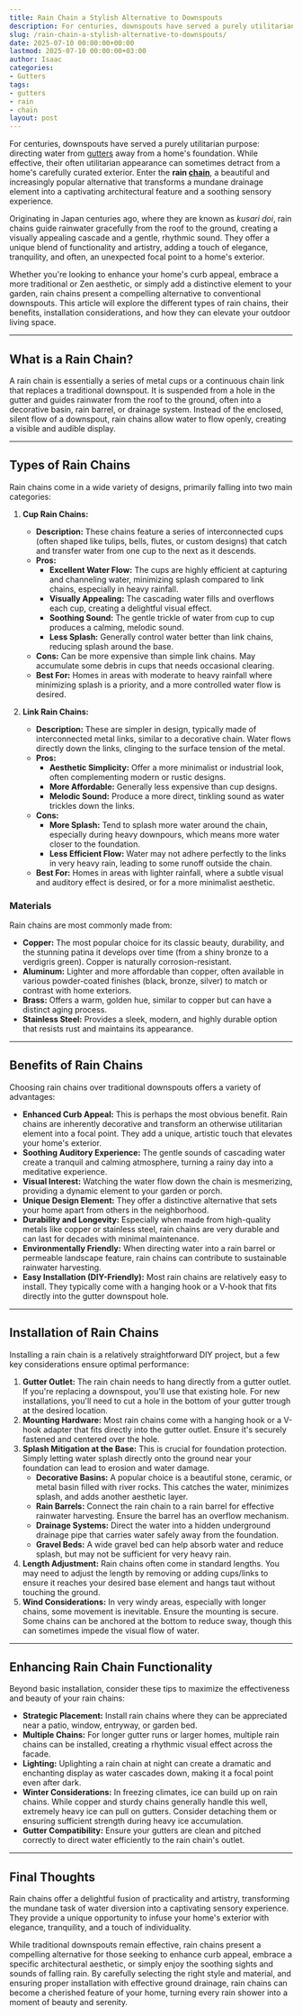 ```yaml
---
title: Rain Chain a Stylish Alternative to Downspouts
description: For centuries, downspouts have served a purely utilitarian purpose directing water from gutters away from a home's foundation.
slug: /rain-chain-a-stylish-alternative-to-downspouts/
date: 2025-07-10 00:00:00+00:00
lastmod: 2025-07-10 00:00:00+03:00
author: Isaac
categories:
- Gutters
tags:
- gutters
- rain
- chain
layout: post
---
```

For centuries, downspouts have served a purely utilitarian purpose: directing water from [gutters](https://pestpolicy.com/how-to-install-rain-gutters/) away from a home's foundation. While effective, their often utilitarian appearance can sometimes detract from a home's carefully curated exterior. Enter the **rain [chain](https://pestpolicy.com/what-is-a-rain-chain/)**, a beautiful and increasingly popular alternative that transforms a mundane drainage element into a captivating architectural feature and a soothing sensory experience.

Originating in Japan centuries ago, where they are known as *kusari doi*, rain chains guide rainwater gracefully from the roof to the ground, creating a visually appealing cascade and a gentle, rhythmic sound. They offer a unique blend of functionality and artistry, adding a touch of elegance, tranquility, and often, an unexpected focal point to a home's exterior.

Whether you're looking to enhance your home's curb appeal, embrace a more traditional or Zen aesthetic, or simply add a distinctive element to your garden, rain chains present a compelling alternative to conventional downspouts. This article will explore the different types of rain chains, their benefits, installation considerations, and how they can elevate your outdoor living space.

---

## What is a Rain Chain?

A rain chain is essentially a series of metal cups or a continuous chain link that replaces a traditional downspout. It is suspended from a hole in the gutter and guides rainwater from the roof to the ground, often into a decorative basin, rain barrel, or drainage system. Instead of the enclosed, silent flow of a downspout, rain chains allow water to flow openly, creating a visible and audible display.

---

## Types of Rain Chains

Rain chains come in a wide variety of designs, primarily falling into two main categories:

1.  **Cup Rain Chains:**
    * **Description:** These chains feature a series of interconnected cups (often shaped like tulips, bells, flutes, or custom designs) that catch and transfer water from one cup to the next as it descends.
    * **Pros:**
        * **Excellent Water Flow:** The cups are highly efficient at capturing and channeling water, minimizing splash compared to link chains, especially in heavy rainfall.
        * **Visually Appealing:** The cascading water fills and overflows each cup, creating a delightful visual effect.
        * **Soothing Sound:** The gentle trickle of water from cup to cup produces a calming, melodic sound.
        * **Less Splash:** Generally control water better than link chains, reducing splash around the base.
    * **Cons:** Can be more expensive than simple link chains. May accumulate some debris in cups that needs occasional clearing.
    * **Best For:** Homes in areas with moderate to heavy rainfall where minimizing splash is a priority, and a more controlled water flow is desired.

2.  **Link Rain Chains:**
    * **Description:** These are simpler in design, typically made of interconnected metal links, similar to a decorative chain. Water flows directly down the links, clinging to the surface tension of the metal.
    * **Pros:**
        * **Aesthetic Simplicity:** Offer a more minimalist or industrial look, often complementing modern or rustic designs.
        * **More Affordable:** Generally less expensive than cup designs.
        * **Melodic Sound:** Produce a more direct, tinkling sound as water trickles down the links.
    * **Cons:**
        * **More Splash:** Tend to splash more water around the chain, especially during heavy downpours, which means more water closer to the foundation.
        * **Less Efficient Flow:** Water may not adhere perfectly to the links in very heavy rain, leading to some runoff outside the chain.
    * **Best For:** Homes in areas with lighter rainfall, where a subtle visual and auditory effect is desired, or for a more minimalist aesthetic.

### Materials

Rain chains are most commonly made from:

* **Copper:** The most popular choice for its classic beauty, durability, and the stunning patina it develops over time (from a shiny bronze to a verdigris green). Copper is naturally corrosion-resistant.
* **Aluminum:** Lighter and more affordable than copper, often available in various powder-coated finishes (black, bronze, silver) to match or contrast with home exteriors.
* **Brass:** Offers a warm, golden hue, similar to copper but can have a distinct aging process.
* **Stainless Steel:** Provides a sleek, modern, and highly durable option that resists rust and maintains its appearance.

---

## Benefits of Rain Chains

Choosing rain chains over traditional downspouts offers a variety of advantages:

* **Enhanced Curb Appeal:** This is perhaps the most obvious benefit. Rain chains are inherently decorative and transform an otherwise utilitarian element into a focal point. They add a unique, artistic touch that elevates your home's exterior.
* **Soothing Auditory Experience:** The gentle sounds of cascading water create a tranquil and calming atmosphere, turning a rainy day into a meditative experience.
* **Visual Interest:** Watching the water flow down the chain is mesmerizing, providing a dynamic element to your garden or porch.
* **Unique Design Element:** They offer a distinctive alternative that sets your home apart from others in the neighborhood.
* **Durability and Longevity:** Especially when made from high-quality metals like copper or stainless steel, rain chains are very durable and can last for decades with minimal maintenance.
* **Environmentally Friendly:** When directing water into a rain barrel or permeable landscape feature, rain chains can contribute to sustainable rainwater harvesting.
* **Easy Installation (DIY-Friendly):** Most rain chains are relatively easy to install. They typically come with a hanging hook or a V-hook that fits directly into the gutter downspout hole.

---

## Installation of Rain Chains

Installing a rain chain is a relatively straightforward DIY project, but a few key considerations ensure optimal performance:

1.  **Gutter Outlet:** The rain chain needs to hang directly from a gutter outlet. If you're replacing a downspout, you'll use that existing hole. For new installations, you'll need to cut a hole in the bottom of your gutter trough at the desired location.
2.  **Mounting Hardware:** Most rain chains come with a hanging hook or a V-hook adapter that fits directly into the gutter outlet. Ensure it's securely fastened and centered over the hole.
3.  **Splash Mitigation at the Base:** This is crucial for foundation protection. Simply letting water splash directly onto the ground near your foundation can lead to erosion and water damage.
    * **Decorative Basins:** A popular choice is a beautiful stone, ceramic, or metal basin filled with river rocks. This catches the water, minimizes splash, and adds another aesthetic layer.
    * **Rain Barrels:** Connect the rain chain to a rain barrel for effective rainwater harvesting. Ensure the barrel has an overflow mechanism.
    * **Drainage Systems:** Direct the water into a hidden underground drainage pipe that carries water safely away from the foundation.
    * **Gravel Beds:** A wide gravel bed can help absorb water and reduce splash, but may not be sufficient for very heavy rain.
4.  **Length Adjustment:** Rain chains often come in standard lengths. You may need to adjust the length by removing or adding cups/links to ensure it reaches your desired base element and hangs taut without touching the ground.
5.  **Wind Considerations:** In very windy areas, especially with longer chains, some movement is inevitable. Ensure the mounting is secure. Some chains can be anchored at the bottom to reduce sway, though this can sometimes impede the visual flow of water.

---

## Enhancing Rain Chain Functionality

Beyond basic installation, consider these tips to maximize the effectiveness and beauty of your rain chains:

* **Strategic Placement:** Install rain chains where they can be appreciated  near a patio, window, entryway, or garden bed.
* **Multiple Chains:** For longer gutter runs or larger homes, multiple rain chains can be installed, creating a rhythmic visual effect across the facade.
* **Lighting:** Uplighting a rain chain at night can create a dramatic and enchanting display as water cascades down, making it a focal point even after dark.
* **Winter Considerations:** In freezing climates, ice can build up on rain chains. While copper and sturdy chains generally handle this well, extremely heavy ice can pull on gutters. Consider detaching them or ensuring sufficient strength during heavy ice accumulation.
* **Gutter Compatibility:** Ensure your gutters are clean and pitched correctly to direct water efficiently to the rain chain's outlet.

---

## Final Thoughts

Rain chains offer a delightful fusion of practicality and artistry, transforming the mundane task of water diversion into a captivating sensory experience. They provide a unique opportunity to infuse your home's exterior with elegance, tranquility, and a touch of individuality.

While traditional downspouts remain effective, rain chains present a compelling alternative for those seeking to enhance curb appeal, embrace a specific architectural aesthetic, or simply enjoy the soothing sights and sounds of falling rain. By carefully selecting the right style and material, and ensuring proper installation with effective ground drainage, rain chains can become a cherished feature of your home, turning every rain shower into a moment of beauty and serenity.
